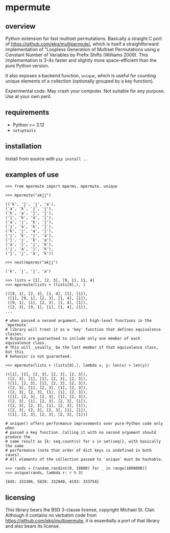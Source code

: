 # mpermute

## overview

Python extension for fast multiset permutations. Basically a straight C
port of https://github.com/ekg/multipermute/, which is itself a straightforward
implementation of "Loopless Generation of Multiset Permutations using a Constant
Number of Variables by Prefix Shifts (Williams 2009). This implementation is
3-4x faster and slightly more space-efficient than the pure Python version.

It also exposes a backend function, `unique`, which is useful for counting
unique elements of a collection (optionally grouped by a key function). 

Experimental code. May crash your computer. Not suitable for any purpose.
Use at your own peril.

## requirements

* Python >= 3.12
* `setuptools`

## installation

Install from source with `pip install .`.

## examples of use

```
>>> from mpermute import mperms, mpermute, unique

>>> mpermute("akjj")

(('k', 'j', 'j', 'a'),
('a', 'k', 'j', 'j'),
('k', 'a', 'j', 'j'),
('j', 'k', 'a', 'j'),
('a', 'j', 'k', 'j'),
('j', 'a', 'k', 'j'),
('k', 'j', 'a', 'j'),
('j', 'k', 'j', 'a'),
('j', 'j', 'k', 'a'),
('a', 'j', 'j', 'k'),
('j', 'a', 'j', 'k'),
('j', 'j', 'a', 'k'))

>>> next(mperms("akjj")

('k', 'j', 'j', 'a')

>>> lists = [1], [2, 3], [9, 1], [1, 4]
>>> mpermute(lists + (lists[0],), )

(([9, 1], [2, 3], [1, 4], [1], [1]),
 ([1], [9, 1], [2, 3], [1, 4], [1]),
 ([9, 1], [1], [2, 3], [1, 4], [1]),
 ([2, 3], [9, 1], [1], [1, 4], [1]),
...

# when passed a second argument, all high-level functions in the `mpermute` 
# library will treat it as a 'key' function that defines equivalence classes.
# Outputs are guaranteed to include only one member of each equivalence class.
# This will _usually_ be the last member of that equivalence class, but this 
# behavior is not guaranteed.

>>> mpermute(lists + (lists[0],), lambda x, y: len(x) > len(y))

(([1], [1], [2, 3], [2, 3], [2, 3]),
 ([2, 3], [1], [1], [2, 3], [2, 3]),
 ([1], [2, 3], [1], [2, 3], [2, 3]),
 ([2, 3], [1], [2, 3], [1], [2, 3]),
 ([2, 3], [2, 3], [1], [1], [2, 3]),
 ([1], [2, 3], [2, 3], [1], [2, 3]),
 ([2, 3], [1], [2, 3], [2, 3], [1]),
 ([2, 3], [2, 3], [1], [2, 3], [1]),
 ([2, 3], [2, 3], [2, 3], [1], [1]),
 ([1], [2, 3], [2, 3], [2, 3], [1]))

# unique() offers performance improvements over pure-Python code only when 
# passed a key function. Calling it with no second argument should produce the 
# same result as {k: seq.count(v) for v in set(seq)}, with basically the same 
# performance (note that order of dict keys is undefined in both cases).
# All elements of the collection passed to `unique` must be hashable.

>>> rands = [random.randint(0, 10000) for _ in range(1000000)] 
>>> unique(rands, lambda r: r % 3)

{645: 333306, 5839: 332940, 4193: 333754}
```

## licensing

This library bears the BSD 3-clause license, copyright Michael St. Clair.
Although it contains no verbatim code from https://github.com/ekg/multipermute,
it is essentially a port of that library and also bears its license.
